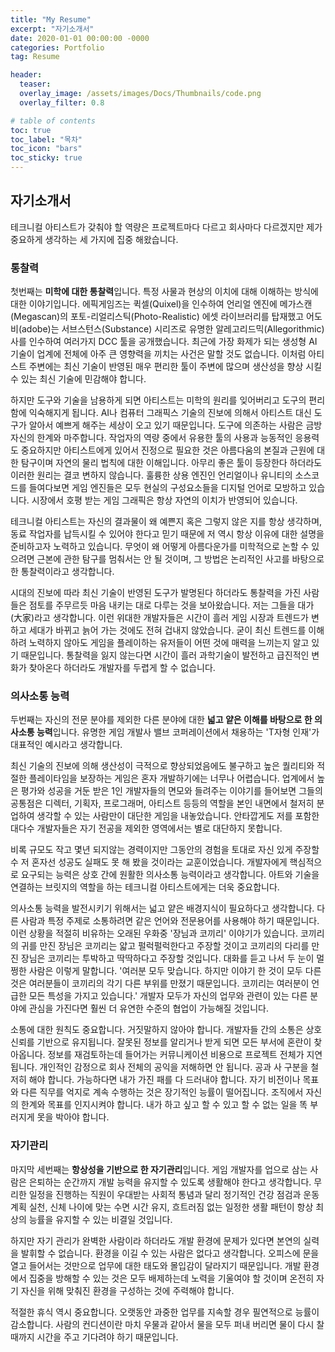 ```yaml
---
title: "My Resume"
excerpt: "자기소개서"
date: 2020-01-01 00:00:00 -0000
categories: Portfolio
tag: Resume

header:
  teaser: 
  overlay_image: /assets/images/Docs/Thumbnails/code.png
  overlay_filter: 0.8

# table of contents
toc: true
toc_label: "목차"
toc_icon: "bars"
toc_sticky: true
---
```


## 자기소개서

테크니컬 아티스트가 갖춰야 할 역량은 프로젝트마다 다르고 회사마다 다르겠지만 제가 중요하게 생각하는 세 가지에 집중 해왔습니다.

### 통찰력

첫번째는 **미학에 대한 통찰력**입니다. 특정 사물과 현상의 이치에 대해 이해하는 방식에 대한 이야기입니다.
에픽게임즈는 퀵셀(Quixel)을 인수하여 언리얼 엔진에 메가스캔(Megascan)의 포토-리얼리스틱(Photo-Realistic) 에셋 라이브러리를 탑재했고 어도비(adobe)는 서브스턴스(Substance) 시리즈로 유명한 알레고리드믹(Allegorithmic)사를 인수하여 여러가지 DCC 툴을 공개했습니다. 최근에 가장 화제가 되는 생성형 AI 기술이 업계에 전체에 아주 큰 영향력을 끼치는 사건은 말할 것도 없습니다.
이처럼 아티스트 주변에는 최신 기술이 반영된 매우 편리한 툴이 주변에 많으며 생산성을 향상 시킬 수 있는 최신 기술에 민감해야 합니다.

하지만 도구와 기술을 남용하게 되면 아티스트는 미학의 원리를 잊어버리고 도구의 편리함에 익숙해지게 됩니다. AI나 컴퓨터 그래픽스 기술의 진보에 의해서 아티스트 대신 도구가 알아서 예쁘게 해주는 세상이 오고 있기 때문입니다. 도구에 의존하는 사람은 금방 자신의 한계와 마주합니다. 
작업자의 역량 중에서 유용한 툴의 사용과 능동적인 응용력도 중요하지만 아티스트에게 있어서 진정으로 필요한 것은 아름다움의 본질과 근원에 대한 탐구이며 자연의 물리 법칙에 대한 이해입니다. 
아무리 좋은 툴이 등장한다 하더라도 이러한 원리는 결코 변하지 않습니다. 훌륭한 상용 엔진인 언리얼이나 유니티의 소스코드를 들여다보면 게임 엔진들은 모두 현실의 구성요소들을 디지털 언어로 모방하고 있습니다. 시장에서 호평 받는 게임 그래픽은 항상 자연의 이치가 반영되어 있습니다.

테크니컬 아티스트는 자신의 결과물이 왜 예쁜지 혹은 그렇지 않은 지를 항상 생각하며, 동료 작업자를 납득시킬 수 있어야 한다고 믿기 때문에 저 역시 항상 이유에 대한 설명을 준비하고자 노력하고 있습니다. 
무엇이 왜 어떻게 아름다운가를 미학적으로 논할 수 있으려면 근본에 관한 탐구를 멈춰서는 안 될 것이며, 그 방법은 논리적인 사고를 바탕으로 한 통찰력이라고 생각합니다.

시대의 진보에 따라 최신 기술이 반영된 도구가 발명된다 하더라도 통찰력을 가진 사람들은 점토를 주무르듯 마음 내키는 대로 다루는 것을 보아왔습니다. 저는 그들을 대가(大家)라고 생각합니다. 이런 위대한 개발자들은 시간이 흘러 게임 시장과 트렌드가 변하고 세대가 바뀌고 늙어 가는 것에도 전혀 겁내지 않았습니다. 
굳이 최신 트렌드를 이해하려 노력하지 않아도 게임을 플레이하는 유저들이 어떤 것에 매력을 느끼는지 알고 있기 때문입니다. 통찰력을 잃지 않는다면 시간이 흘러 과학기술이 발전하고 급진적인 변화가 찾아온다 하더라도 개발자를 두렵게 할 수 없습니다.

### 의사소통 능력

두번째는 자신의 전문 분야를 제외한 다른 분야에 대한 **넓고 얕은 이해를 바탕으로 한 의사소통 능력**입니다. 유명한 게임 개발사 밸브 코퍼레이션에서 채용하는 'T자형 인재'가 대표적인 예시라고 생각합니다. 

최신 기술의 진보에 의해 생산성이 극적으로 향상되었음에도 불구하고 높은 퀄리티와 적절한 플레이타임을 보장하는 게임은 혼자 개발하기에는 너무나 어렵습니다. 업계에서 높은 평가와 성공을 거둔 받은 1인 개발자들의 면모와 들려주는 이야기를 들어보면 그들의 공통점은 디렉터, 기획자, 프로그래머, 아티스트 등등의 역할을 본인 내면에서 철저히 분업하여 생각할 수 있는 사람만이 대단한 게임을 내놓았습니다. 안타깝게도 저를 포함한 대다수 개발자들은 자기 전공을 제외한 영역에서는 별로 대단하지 못합니다.

비록 규모도 작고 몇년 되지않는 경력이지만 그동안의 경험을 토대로 자신 있게 주장할 수 저 혼자선 성공도 실패도 못 해 봤을 것이라는 교훈이었습니다. 개발자에게 핵심적으로 요구되는 능력은 상호 간에 원활한 의사소통 능력이라고 생각합니다. 아트와 기술을 연결하는 브릿지의 역할을 하는 테크니컬 아티스트에게는 더욱 중요합니다.

의사소통 능력을 발전시키기 위해서는 넓고 얕은 배경지식이 필요하다고 생각합니다. 다른 사람과 특정 주제로 소통하려면 같은 언어와 전문용어를 사용해야 하기 때문입니다. 
이런 상황을 적절히 비유하는 오래된 우화중 '장님과 코끼리' 이야기가 있습니다. 코끼리의 귀를 만진 장님은 코끼리는 얇고 펄럭펄럭한다고 주장할 것이고 코끼리의 다리를 만진 장님은 코끼리는 투박하고 딱딱하다고 주장할 것입니다.
대화를 듣고 나서 두 눈이 멀쩡한 사람은 이렇게 말합니다. '여러분 모두 맞습니다. 하지만 이야기 한 것이 모두 다른 것은 여러분들이 코끼리의 각기 다른 부위를 만졌기 때문입니다. 코끼리는 여러분이 언급한 모든 특성을 가지고 있습니다.' 개발자 모두가 자신의 업무와 관련이 있는 다른 분야에 관심을 가진다면 훨씬 더 유연한 수준의 협업이 가능해질 것입니다.

소통에 대한 원칙도 중요합니다. 거짓말하지 않아야 합니다. 개발자들 간의 소통은 상호 신뢰를 기반으로 유지됩니다. 잘못된 정보를 알리거나 받게 되면 모든 부서에 혼란이 찾아옵니다. 정보를 재검토하는데 들어가는 커뮤니케이션 비용으로 프로젝트 전체가 지연됩니다. 개인적인 감정으로 회사 전체의 공익을 저해하면 안 됩니다. 공과 사 구분을 철저히 해야 합니다. 가능하다면 내가 가진 패를 다 드러내야 합니다. 자기 비전이나 목표와 다른 직무를 억지로 계속 수행하는 것은 장기적인 능률이 떨어집니다. 조직에서 자신의 한계와 목표를 인지시켜야 합니다. 내가 하고 싶고 할 수 있고 할 수 없는 일을 똑 부러지게 못을 박아야 합니다.

### 자기관리

마지막 세번째는 **항상성을 기반으로 한 자기관리**입니다. 게임 개발자를 업으로 삼는 사람은 은퇴하는 순간까지 개발 능력을 유지할 수 있도록 생활해야 한다고 생각합니다. 무리한 일정을 진행하는 직원이 우대받는 사회적 통념과 달리 정기적인 건강 점검과 운동 계획 실천, 신체 나이에 맞는 수면 시간 유지, 흐트러짐 없는 일정한 생활 패턴이 항상 최상의 능률을 유지할 수 있는 비결일 것입니다.

하지만 자기 관리가 완벽한 사람이라 하더라도 개발 환경에 문제가 있다면 본연의 실력을 발휘할 수 없습니다. 환경을 이길 수 있는 사람은 없다고 생각합니다. 오피스에 문을 열고 들어서는 것만으로 업무에 대한 태도와 몰입감이 달라지기 때문입니다. 개발 환경에서 집중을 방해할 수 있는 것은 모두 배제하는데 노력을 기울여야 할 것이며 온전히 자기 자신을 위해 맞춰진 환경을 구성하는 것에 주력해야 합니다.

적절한 휴식 역시 중요합니다. 오랫동안 과중한 업무를 지속할 경우 필연적으로 능률이 감소합니다. 사람의 컨디션이란 마치 우물과 같아서 물을 모두 퍼내 버리면 물이 다시 찰 때까지 시간을 주고 기다려야 하기 때문입니다.